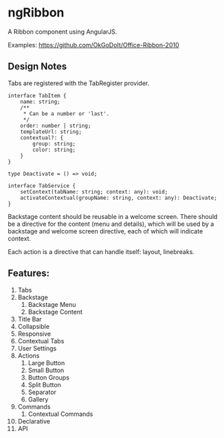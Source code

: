 # ngRibbon

A Ribbon component using AngularJS.

Examples:
https://github.com/OkGoDoIt/Office-Ribbon-2010

## Design Notes

Tabs are registered with the TabRegister provider.

	interface TabItem {
		name: string;
		/**
		 * Can be a number or 'last'.
		 */
		order: number | string;
		templateUrl: string;
		contextual?: {
			group: string;
			color: string;
		}
	}

	type Deactivate = () => void;

	interface TabService {
		setContext(tabName: string; context: any): void;
		activateContextual(groupName: string, context: any): Deactivate;
	}

Backstage content should be reusable in a welcome screen. There should be a directive for the content (menu and details), which will be used by a backstage and welcome screen directive, each of which will indicate context.

Each action is a directive that can handle itself: layout, linebreaks.

## Features:

1. Tabs
2. Backstage
	1. Backstage Menu
	1. Backstage Content
3. Title Bar
4. Collapsible
4. Responsive
5. Contextual Tabs
6. User Settings
7. Actions
	1. Large Button
	1. Small Button
	1. Button Groups
	2. Split Button
	3. Separator
	4. Gallery
8. Commands
	1. Contextual Commands
9. Declarative
1. API
